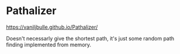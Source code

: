 # Pathalizer

https://vaniljbulle.github.io/Pathalizer/

Doesn't necessarly give the shortest path, it's just some random path finding implemented from memory.
